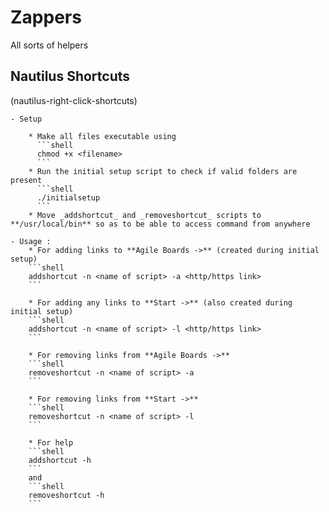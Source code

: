 # Zappers
All sorts of helpers

## Nautilus Shortcuts
(nautilus-right-click-shortcuts)


    - Setup

        * Make all files executable using
          ```shell
          chmod +x <filename>
          ```
        * Run the initial setup script to check if valid folders are present
          ```shell
          ./initialsetup
          ```
        * Move _addshortcut_ and _removeshortcut_ scripts to **/usr/local/bin** so as to be able to access command from anywhere

    - Usage :
        * For adding links to **Agile Boards ->** (created during initial setup)
        ```shell
        addshortcut -n <name of script> -a <http/https link>
        ```

        * For adding any links to **Start ->** (also created during initial setup)
        ```shell
        addshortcut -n <name of script> -l <http/https link>
        ```

        * For removing links from **Agile Boards ->**
        ```shell
        removeshortcut -n <name of script> -a
        ```

        * For removing links from **Start ->**
        ```shell
        removeshortcut -n <name of script> -l
        ```

        * For help
        ```shell
        addshortcut -h
        ```
        and
        ```shell
        removeshortcut -h
        ```
